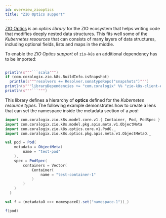 ```yaml
---
id: overview_ziooptics
title: "ZIO Optics support"
---
```


[ZIO Optics](https://zio.github.io/zio-optics/) is an _optics library_ for the ZIO ecosystem that helps writing code that modifies deeply nested data structures. This fits well some of the _Kubernetes resources_ that can consists of many layers of data structures, including
optional fields, lists and maps in the middle.

To enable the _ZIO Optics support_ of `zio-k8s` an additional dependency has to be imported:

```scala mdoc:passthrough

println(s"""```scala""")
if (com.coralogix.zio.k8s.BuildInfo.isSnapshot)
  println(s"""resolvers += Resolver.sonatypeRepo("snapshots")""")
println(s"""libraryDependencies += "com.coralogix" %% "zio-k8s-client-optics" % "${com.coralogix.zio.k8s.BuildInfo.version}"""")
println(s"""```""")

```

This library defines a hierarchy of **optics** defined for the _Kubernetes resource types_.
The following example demonstrates how to create a lens that can set the namespace inside the metadata section of a _pod_:

```scala mdoc:silent
import com.coralogix.zio.k8s.model.core.v1.{ Container, Pod, PodSpec }
import com.coralogix.zio.k8s.model.pkg.apis.meta.v1.ObjectMeta
import com.coralogix.zio.k8s.optics.core.v1.PodO._
import com.coralogix.zio.k8s.optics.pkg.apis.meta.v1.ObjectMetaO._

val pod = Pod(
    metadata = ObjectMeta(
        name = "test-pod"
    ),
    spec = PodSpec(
        containers = Vector(
            Container(
                name = "test-container-1"
            )
        )
    )
  )

val f = (metadataO >>> namespaceO).set("namespace-1")(_)

f(pod)
```
